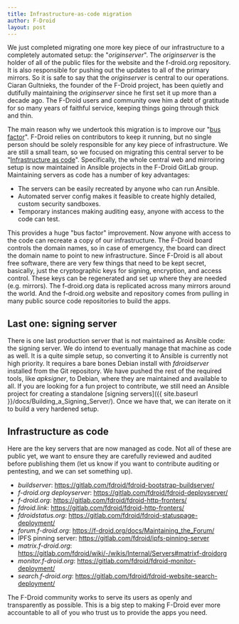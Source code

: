 ```yaml
---
title: Infrastructure-as-code migration
author: F-Droid
layout: post
---
```


We just completed migrating one more key piece of our infrastructure to a completely automated setup: the "_originserver_".   The _originserver_ is the holder of all of the public files for the website and the f-droid.org repository.  It is also responsible for pushing out the updates to all of the primary mirrors.  So it is safe to say that the _originserver_ is central to our operations.  Ciaran Gultnieks, the founder of the F-Droid project, has been quietly and dutifully maintaining the _originserver_ since he first set it up more than a decade ago.  The F-Droid users and community owe him a debt of gratitude for so many years of faithful service, keeping things going through thick and thin.

The main reason why we undertook this migration is to improve our "[bus factor](https://en.wikipedia.org/wiki/Bus_factor)".  F-Droid relies on contributors to keep it running, but no single person should be solely responsible for any key piece of infrastructure.  We are still a small team, so we focused on migrating this central server to be "[Infrastructure as code](https://en.wikipedia.org/wiki/Infrastructure_as_code)".  Specifically, the whole central web and mirroring setup is now maintained in Ansible projects in the F-Droid GitLab group.  Maintaining servers as code has a number of key advantages:

* The servers can be easily recreated by anyone who can run Ansible.
* Automated server config makes it feasible to create highly detailed, custom security sandboxes.
* Temporary instances making auditing easy, anyone with access to the code can test.

This provides a huge "bus factor" improvement.  Now anyone with access to the code can recreate a copy of our infrastructure.  The F-Droid board controls the domain names, so in case of emergency, the board can direct the domain name to point to new infrastructure.  Since F-Droid is all about free software, there are very few things that need to be kept secret, basically, just the cryptographic keys for signing, encryption, and access control.  These keys can be regenerated and set up where they are needed (e.g. mirrors).  The f-droid.org data is replicated across many mirrors around the world.  And the f-droid.org website and repository comes from pulling in many public source code repositories to build the apps.


## Last one: signing server

There is one last production server that is not maintained as Ansible code: the signing server.  We do intend to eventually manage that machine as code as well.  It is a quite simple setup, so converting it to Ansible is currently not high priority.  It requires a bare bones Debian install with _fdroidserver_ installed from the Git repository.  We have pushed the rest of the required tools, like _apksigner_, to Debian, where they are maintained and available to all.  If you are looking for a fun project to contribute, we still need an Ansible project for creating a standalone [signing servers]({{ site.baseurl }}/docs/Building_a_Signing_Server/). Once we have that, we can iterate on it to build a very hardened setup.


## Infrastructure as code

Here are the key servers that are now managed as code. Not all of these are public yet, we want to ensure they are carefully reviewed and audited before publishing them (let us know if you want to contribute auditing or pentesting, and we can set something up).

* _buildserver_: <https://gitlab.com/fdroid/fdroid-bootstrap-buildserver/>
* _f-droid.org deployserver_: <https://gitlab.com/fdroid/fdroid-deployserver/>
* _f-droid.org_: <https://gitlab.com/fdroid/fdroid-http-fronters/>
* _fdroid.link_: <https://gitlab.com/fdroid/fdroid-http-fronters/>
* _fdroidstatus.org_: <https://gitlab.com/fdroid/fdroid-statuspage-deployment/>
* _forum.f-droid.org_: <https://f-droid.org/docs/Maintaining_the_Forum/>
* IPFS pinning server: <https://gitlab.com/fdroid/ipfs-pinning-server>
* _matrix.f-droid.org_: <https://gitlab.com/fdroid/wiki/-/wikis/Internal/Servers#matrixf-droidorg>
* _monitor.f-droid.org_: <https://gitlab.com/fdroid/fdroid-monitor-deployment/>
* _search.f-droid.org_: <https://gitlab.com/fdroid/fdroid-website-search-deployment/>


The F-Droid community works to serve its users as openly and transparently as possible.  This is a big step to making F-Droid ever more accountable to all of you who trust us to provide the apps you need.
